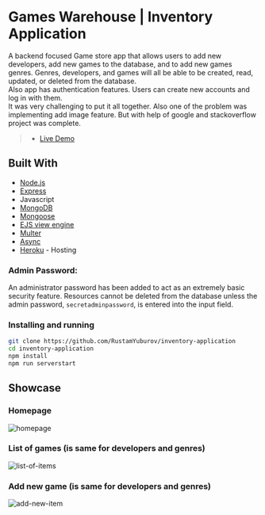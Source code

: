 # Games Warehouse | Inventory Application

A backend focused Game store app that allows users to add new developers, add new games to the database, and to add new games genres. Genres, developers, and games will all be able to be created, read, updated, or deleted from the database.<br />
Also app has authentication features. Users can create new accounts and log in with them.<br />
It was very challenging to put it all together. Also one of the problem was implementing add image feature. But with help of google and stackoverflow project was complete.

> - [Live Demo](https://radiant-coast-44842.herokuapp.com/)

## Built With

- [Node.js](https://nodejs.org/)
- [Express](https://expressjs.com/)
- Javascript
- [MongoDB](https://www.mongodb.com)
- [Mongoose](https://mongoosejs.com/)
- [EJS view engine](https://ejs.co/)
- [Multer](https://www.npmjs.com/package/multer)
- [Async](caolan.github.io/async/)
- [Heroku](https://www.heroku.com/) - Hosting

### Admin Password:

An administrator password has been added to act as an extremely basic security feature. Resources cannot be deleted from the database unless the admin password, `secretadminpassword`, is entered into the input field.

### Installing and running

```bash
git clone https://github.com/RustamYuburov/inventory-application
cd inventory-application
npm install
npm run serverstart
```

## Showcase

### Homepage

![homepage](https://user-images.githubusercontent.com/66270461/144750617-282280e8-85e9-41a2-894c-9b7d68b00c87.png)

### List of games (is same for developers and genres)

![list-of-items](https://user-images.githubusercontent.com/66270461/144750620-72253e42-1897-476b-a50b-f227c1ae9d7c.png)

### Add new game (is same for developers and genres)

![add-new-item](https://user-images.githubusercontent.com/66270461/144750621-92f407e6-9547-4c9d-87e1-aa100a7f6272.png)